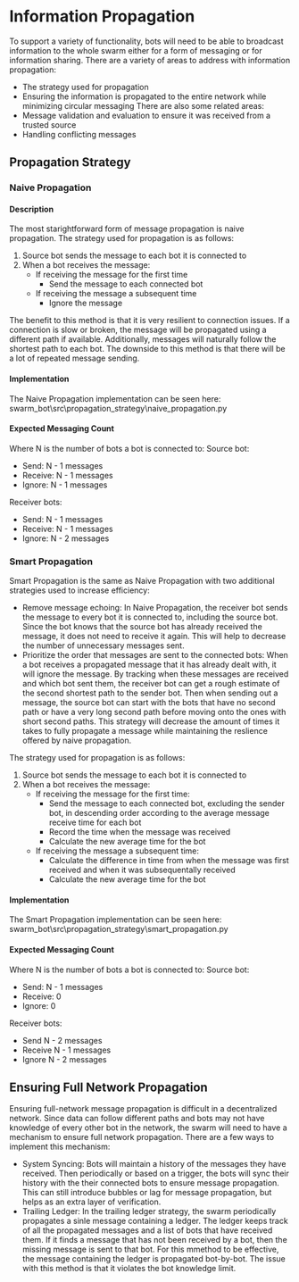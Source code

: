 # Information Propagation
To support a variety of functionality, bots will need to be able to broadcast information to the whole swarm either for a form of messaging or for information sharing. There are a variety of areas to address with information propagation:
- The strategy used for propagation
- Ensuring the information is propagated to the entire network while minimizing circular messaging
There are also some related areas:
- Message validation and evaluation to ensure it was received from a trusted source
- Handling conflicting messages

## Propagation Strategy
### Naive Propagation
#### Description
The most starightforward form of message propagation is naive propagation. The strategy used for propagation is as follows:
1. Source bot sends the message to each bot it is connected to
2. When a bot receives the message:
    - If receiving the message for the first time
        - Send the message to each connected bot
    - If receiving the message a subsequent time
        - Ignore the message

The benefit to this method is that it is very resilient to connection issues. If a connection is slow or broken, the message will be propagated using a different path if available. Additionally, messages will naturally follow the shortest path to each bot. The downside to this method is that there will be a lot of repeated message sending.

#### Implementation
The Naive Propagation implementation can be seen here: swarm_bot\src\propagation_strategy\naive_propagation.py

#### Expected Messaging Count
Where N is the number of bots a bot is connected to:
Source bot:
- Send: N - 1 messages
- Receive: N - 1 messages
- Ignore: N - 1 messages

Receiver bots:
- Send: N - 1 messages
- Receive: N - 1 messages
- Ignore: N - 2 messages

### Smart Propagation
Smart Propagation is the same as Naive Propagation with two additional strategies used to increase efficiency:
- Remove message echoing: In Naive Propagation, the receiver bot sends the message to every bot it is connected to, including the source bot. Since the bot knows that the source bot has already received the message, it does not need to receive it again. This will help to decrease the number of unnecessary messages sent.
- Prioritize the order that messages are sent to the connected bots: When a bot receives a propagated message that it has already dealt with, it will ignore the message. By tracking when these messages are received and which bot sent them, the receiver bot can get a rough estimate of the second shortest path to the sender bot. Then when sending out a message, the source bot can start with the bots that have no second path or have a very long second path before moving onto the ones with short second paths. This strategy will decrease the amount of times it takes to fully propagate a message while maintaining the reslience offered by naive propagation.

The strategy used for propagation is as follows:
1. Source bot sends the message to each bot it is connected to
2. When a bot receives the message:
    - If receiving the message for the first time: 
        - Send the message to each connected bot, excluding the sender bot, in descending order according to the average message receive time for each bot
        - Record the time when the message was received
        - Calculate the new average time for the bot
    - If receiving the message a subsequent time:
        - Calculate the difference in time from when the message was first received and when it was subsequentally received
        - Calculate the new average time for the bot

#### Implementation
The Smart Propagation implementation can be seen here: swarm_bot\src\propagation_strategy\smart_propagation.py

#### Expected Messaging Count
Where N is the number of bots a bot is connected to:
Source bot:
- Send: N - 1 messages
- Receive: 0
- Ignore: 0

Receiver bots:
- Send N - 2 messages
- Receive N - 1 messages
- Ignore N - 2 messages


## Ensuring Full Network Propagation
Ensuring full-network message propagation is difficult in a decentralized network. Since data can follow different paths and bots may not have knowledge of every other bot in the network, the swarm will need to have a mechanism to ensure full network propagation. There are a few ways to implement this mechanism:
- System Syncing: Bots will maintain a history of the messages they have received. Then periodically or based on a trigger, the bots will sync their history with the their connected bots to ensure message propagation. This can still introduce bubbles or lag for message propagation, but helps as an extra layer of verification.
- Trailing Ledger: In the trailing ledger strategy, the swarm periodically propagates a sinle message containing a ledger. The ledger keeps track of all the propagated messages and a list of bots that have received them. If it finds a message that has not been received by a bot, then the missing message is sent to that bot. For this mmethod to be effective, the message containing the ledger is propagated bot-by-bot. The issue with this method is that it violates the bot knowledge limit.
